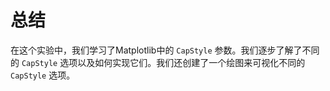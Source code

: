 # 总结

在这个实验中，我们学习了Matplotlib中的 `CapStyle` 参数。我们逐步了解了不同的 `CapStyle` 选项以及如何实现它们。我们还创建了一个绘图来可视化不同的 `CapStyle` 选项。
